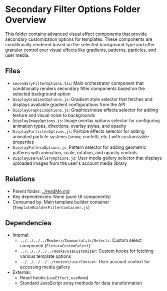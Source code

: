 # Secondary Filter Options Folder Overview

This folder contains advanced visual effect components that provide secondary customization options for templates. These components are conditionally rendered based on the selected background type and offer granular control over visual effects like gradients, patterns, particles, and user media.

## Files

- `secondaryFilterOptions.tsx`: Main orchestrator component that conditionally renders secondary filter components based on the selected background option
- `DisplayGradientOptions.js`: Gradient style selector that fetches and displays available gradient configurations from the API
- `DisplayGraphicsOptions.js`: Graphics/noise effects selector for adding texture and visual noise to backgrounds
- `DisplayImageOptions.js`: Image overlay options selector for configuring animation types, directions, overlay styles, and opacity
- `DisplayParticlesOptions.js`: Particle effects selector for adding animated particle systems (snow, confetti, etc.) with customizable properties
- `DisplayPatternOptions.js`: Pattern selector for adding geometric patterns with animation, scale, rotation, and opacity controls
- `DisplayUserGalleryOptions.js`: User media gallery selector that displays uploaded images from the user's account media library

## Relations

- Parent folder: [../readMe.md](../readMe.md)
- Key dependencies: None (pure UI components)
- Consumed by: Main template builder container (`TemplateBuilderFilterContainer.js`)

## Dependencies

- Internal:
  - `../../../../Members/Common/utils/Selects`: Custom select component (`FixturaCustomSelect`)
  - `../../../../../Hooks/useCustomizer`: Custom hooks for fetching various template options
  - `../../../../../context/userContext`: User account context for accessing media gallery
- External:
  - React hooks (`useEffect`, `useMemo`)
  - Standard JavaScript array methods for data transformation
